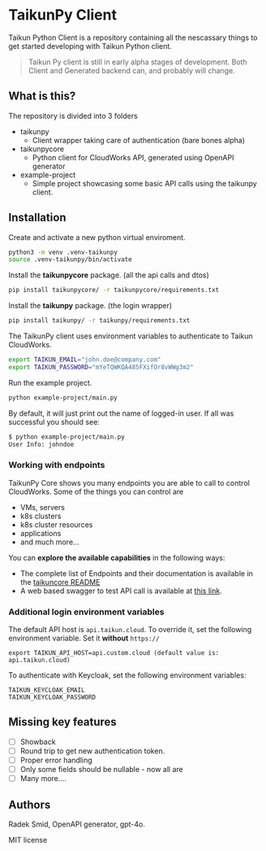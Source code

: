 # TaikunPy Client
Taikun Python Client is a repository containing all the nescassary things to get started developing with Taikun Python client.

> Taikun Py client is still in early alpha stages of development.
> Both Client and Generated backend can, and probably will change.

## What is this? 
The repository is divided into 3 folders
- taikunpy 
  - Client wrapper taking care of authentication (bare bones alpha)
- taikunpycore
  - Python client for CloudWorks API, generated using OpenAPI generator
- example-project
  - Simple project showcasing some basic API calls using the taikunpy client.

## Installation
Create and activate a new python virtual enviroment.
```bash
python3 -m venv .venv-taikunpy
source .venv-taikunpy/bin/activate
```

Install the **taikunpycore** package. (all the api calls and dtos)
```bash
pip install taikunpycore/ -r taikunpycore/requirements.txt
```

Install the **taikunpy** package. (the login wrapper)
```bash
pip install taikunpy/ -r taikunpy/requirements.txt
```

The TaikunPy client uses environment variables to authenticate to Taikun CloudWorks. 
```bash
export TAIKUN_EMAIL="john.doe@company.com"
export TAIKUN_PASSWORD="mYeTQWKQA485FXifOr8vWWg3m2"
```

Run the example project.
```bash
python example-project/main.py 
```

By default, it will just print out the name of logged-in user.
If all was successful you should see: 
```bash
$ python example-project/main.py 
User Info: johndoe
```

### Working with endpoints
TaikunPy Core shows you many endpoints you are able to call to control CloudWorks.
Some of the things you can control are
- VMs, servers
- k8s clusters
- k8s cluster resources
- applications
- and much more...


You can **explore the available capabilities** in the following ways:
- The complete list of Endpoints and their documentation is available in the [taikuncore README](./taikunpycore/README.md)
- A web based swagger to test API call is available at [this link](https://api.taikun.cloud/swagger/index.html).


### Additional login environment variables
The default API host is `api.taikun.cloud`.
To override it, set the following environment variable. Set it **without** `https://`
```
export TAIKUN_API_HOST=api.custom.cloud (default value is: api.taikun.cloud)
```

To authenticate with Keycloak, set the following environment variables:
```
TAIKUN_KEYCLOAK_EMAIL
TAIKUN_KEYCLOAK_PASSWORD
```

## Missing key features
- [ ] Showback
- [ ] Round trip to get new authentication token.
- [ ] Proper error handling
- [ ] Only some fields should be nullable - now all are
- [ ] Many more....

## Authors
Radek Smid, OpenAPI generator, gpt-4o.

MIT license

